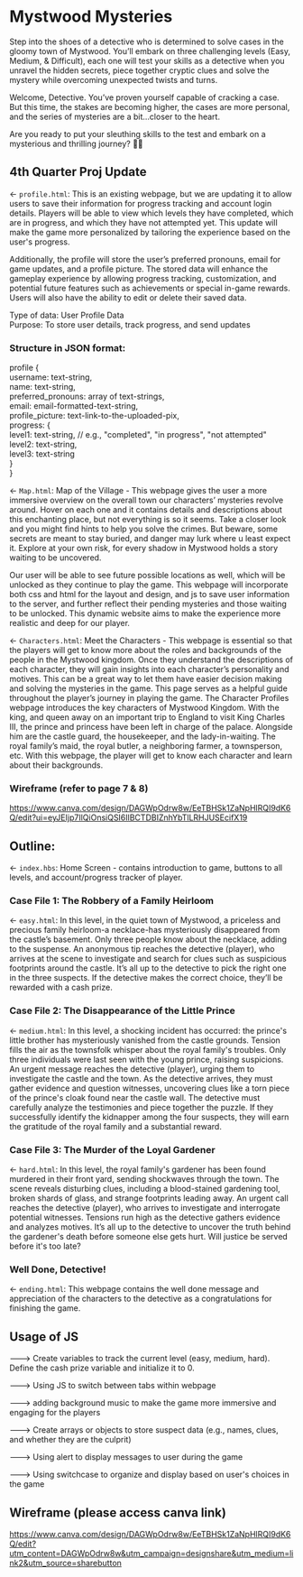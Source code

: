 # Mystwood Mysteries

Step into the shoes of a detective who is determined to solve cases in the gloomy town of Mystwood. You’ll embark on three challenging levels (Easy, Medium, & Difficult), each one will test your skills as a detective when you unravel the hidden secrets, piece together cryptic clues and solve the mystery while overcoming unexpected twists and turns.

Welcome, Detective. You’ve proven yourself capable of cracking a case. But this time, the stakes are becoming higher, the cases are more personal, and the series of mysteries are a bit…closer to the heart.

Are you ready to put your sleuthing skills to the test and embark on a mysterious and thrilling journey? 🔎🌲

## 4th Quarter Proj Update
← `profile.html`: This is an existing webpage, but we are updating it to allow users to save their information for progress tracking and account login details. Players will be able to view which levels they have completed, which are in progress, and which they have not attempted yet. This update will make the game more personalized by tailoring the experience based on the user's progress.

Additionally, the profile will store the user’s preferred pronouns, email for game updates, and a profile picture. The stored data will enhance the gameplay experience by allowing progress tracking, customization, and potential future features such as achievements or special in-game rewards. Users will also have the ability to edit or delete their saved data.

Type of data: User Profile Data  
Purpose: To store user details, track progress, and send updates  

### Structure in JSON format:  
profile {  
   username: text-string,  
   name: text-string,  
   preferred_pronouns: array of text-strings,  
   email: email-formatted-text-string,  
   profile_picture: text-link-to-the-uploaded-pix,  
   progress: {  
      level1: text-string,  // e.g., "completed", "in progress", "not attempted"  
      level2: text-string,  
      level3: text-string  
   }  
}  

← `Map.html`: Map of the Village - This webpage gives the user a more immersive overview on the overall town our characters’ mysteries revolve around. Hover on each one and it contains details and descriptions about this enchanting place, but not everything is so it seems. Take a closer look and you might find hints to help you solve the crimes. But beware, some secrets are meant to stay buried, and danger may lurk where u least expect it. Explore at your own risk, for every shadow in Mystwood holds a story waiting to be uncovered.

Our user will be able to see future possible locations as well, which will be unlocked as they continue to play the game. This webpage will incorporate both css and html for the layout and design, and js to save user information to the server, and further reflect their pending mysteries and those waiting to be unlocked. This dynamic website aims to make the experience more realistic and deep for our player. 

← `Characters.html`: Meet the Characters - This webpage is essential so that the players will get to know more about the roles and backgrounds of the people in the Mystwood kingdom. Once they understand the descriptions of each character, they will gain insights into each character’s personality and motives. This can be a great way to let them have easier decision making and solving the mysteries in the game. This page serves as a helpful guide throughout the player’s journey in playing the game. The Character Profiles webpage introduces the key characters of Mystwood Kingdom. With the king, and queen away on an important trip to England to visit King Charles III, the prince and princess have been left in charge of the palace. Alongside him are the castle guard, the housekeeper, and the lady-in-waiting. The royal family’s maid, the royal butler, a neighboring farmer, a townsperson, etc. With this webpage, the player will get to know each character and learn about their backgrounds.




### Wireframe (refer to page 7 & 8)
https://www.canva.com/design/DAGWpOdrw8w/EeTBHSk1ZaNpHlRQI9dK6Q/edit?ui=eyJEIjp7IlQiOnsiQSI6IlBCTDBIZnhYbTlLRHJUSEcifX19





## Outline:

← `index.hbs`: Home Screen - contains introduction to game, buttons to all levels, and account/progress tracker of player.

### Case File 1: The Robbery of a Family Heirloom

← `easy.html`: In this level, in the quiet town of Mystwood, a priceless and precious family heirloom-a necklace-has mysteriously disappeared from the castle’s basement. Only three people know about the necklace, adding to the suspense. An anonymous tip reaches the detective (player), who arrives at the scene to investigate and search for clues such as suspicious footprints around the castle. It’s all up to the detective to pick the right one in the three suspects. If the detective makes the correct choice, they’ll be rewarded with a cash prize.

### Case File 2: The Disappearance of the Little Prince

← `medium.html`: In this level, a shocking incident has occurred: the prince's little brother has mysteriously vanished from the castle grounds. Tension fills the air as the townsfolk whisper about the royal family's troubles. Only three individuals were last seen with the young prince, raising suspicions. An urgent message reaches the detective (player), urging them to investigate the castle and the town. As the detective arrives, they must gather evidence and question witnesses, uncovering clues like a torn piece of the prince's cloak found near the castle wall. The detective must carefully analyze the testimonies and piece together the puzzle. If they successfully identify the kidnapper among the four suspects, they will earn the gratitude of the royal family and a substantial reward.

### Case File 3: The Murder of the Loyal Gardener

← `hard.html`: In this level, the royal family's gardener has been found murdered in their front yard, sending shockwaves through the town. The scene reveals disturbing clues, including a blood-stained gardening tool, broken shards of glass, and strange footprints leading away. An urgent call reaches the detective (player), who arrives to investigate and interrogate potential witnesses. Tensions run high as the detective gathers evidence and analyzes motives. It’s all up to the detective to uncover the truth behind the gardener's death before someone else gets hurt. Will justice be served before it's too late?

### Well Done, Detective!

← `ending.html`: This webpage contains the well done message and appreciation of the characters to the detective as a congratulations for finishing the game.

## Usage of JS

---> Create variables to track the current level (easy, medium, hard).
	   Define the cash prize variable and initialize it to 0.
     
---> Using JS to switch between tabs within webpage

---> adding background music to make the game more immersive and engaging for the players

---> Create arrays or objects to store suspect data (e.g., names, clues, and whether they are the culprit)

---> Using alert to display messages to user during the game

---> Using switchcase to organize and display based on user's choices in the game


## Wireframe (please access canva link)

https://www.canva.com/design/DAGWpOdrw8w/EeTBHSk1ZaNpHlRQI9dK6Q/edit?utm_content=DAGWpOdrw8w&utm_campaign=designshare&utm_medium=link2&utm_source=sharebutton

